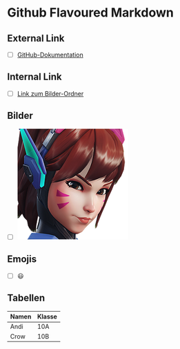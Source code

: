 # Github Flavoured Markdown

## External Link

- [ ] [GitHub-Dokumentation](https://help.github.com/en)

## Internal Link
- [ ] [Link zum Bilder-Ordner](./Helden)

## Bilder
- [ ] ![Helden](./Helden/Dva.png)

## Emojis
- [ ] :smiley:

## Tabellen
| Namen     | Klasse |
|-----------|-------|
| Andi      | 10A   |
| Crow      | 10B   |
